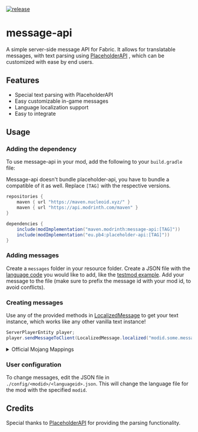 [![release](https://jitpack.io/v/DrexHD/message-api.svg)](https://jitpack.io/#DrexHD/message-api)

# message-api

A simple server-side message API for Fabric. It allows for translatable messages, with text parsing
using [PlaceholderAPI](https://placeholders.pb4.eu/)
, which can be customized with ease by end users.

## Features

- Special text parsing with PlaceholderAPI
- Easy customizable in-game messages
- Language localization support
- Easy to integrate

## Usage

### Adding the dependency

To use message-api in your mod, add the following to your `build.gradle` file:

Message-api doesn't bundle placeholder-api, you have to bundle a compatible of it as well.
Replace `[TAG]` with the respective versions.

```groovy
repositories {
    maven { url "https://maven.nucleoid.xyz/" }
    maven { url "https://api.modrinth.com/maven" }
}

dependencies {
    include(modImplementation("maven.modrinth:message-api:[TAG]"))
    include(modImplementation("eu.pb4:placeholder-api:[TAG]"))
}
```

### Adding messages

Create a `messages` folder in your resource folder. Create a JSON file with
the [language code](https://minecraft.fandom.com/wiki/Language#Languages) you would like to add, like
the [testmod example](src/testMod/resources/messages/en_us.json).
Add your message to the file (make sure to prefix the message id with your mod id, to avoid conflicts).

### Creating messages

Use any of the provided methods in [LocalizedMessage](src/main/java/me/drex/message/api/LocalizedMessage.java) to get your text instance,
which works like any other vanilla text instance!

```java
ServerPlayerEntity player;
player.sendMessageToClient(LocalizedMessage.localized("modid.some.message.id"));
```

<details>
<summary>Official Mojang Mappings</summary>

```java
ServerPlayer player;
player.sendSystemMessage(LocalizedMessage.localized("modid.some.message.id"));
```

</details>

### User configuration

To change messages, edit the JSON file in `./config/<modid>/<languageid>.json`. This will change the language file for
the mod with the specified `modid`.

## Credits

Special thanks to [PlaceholderAPI](https://placeholders.pb4.eu/) for providing the parsing functionality.
